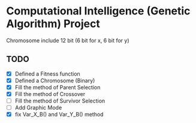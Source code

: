 # Computational Intelligence (Genetic Algorithm) Project

Chromosome include 12 bit (6 bit for x, 6 bit for y)

## TODO

- [x] Defined a Fitness function
- [x] Defined a Chromosome (Binary)
- [x] Fill the method of Parent Selection
- [x] Fill the method of Crossover
- [ ] Fill the method of Survivor Selection
- [ ] Add Graphic Mode
- [x] fix Var_X_B() and Var_Y_B() method
